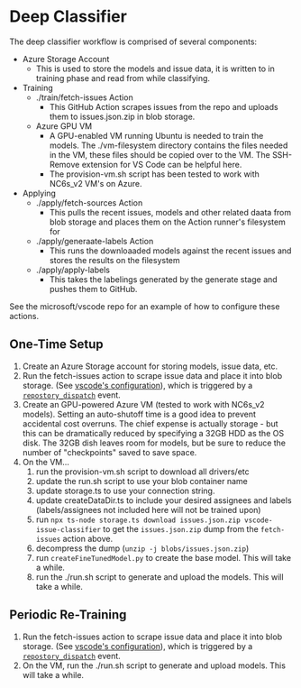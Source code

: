 # Deep Classifier

The deep classifier workflow is comprised of several components:

- Azure Storage Account
    - This is used to store the models and issue data, it is written to in training phase and read from while classifying.
- Training
  - ./train/fetch-issues Action
    - This GitHub Action scrapes issues from the repo and uploads them to issues.json.zip in blob storage.
  - Azure GPU VM
    - A GPU-enabled VM running Ubuntu is needed to train the models. The ./vm-filesystem directory contains the files needed in the VM, these files should be copied over to the VM. The SSH-Remove extension for VS Code can be helpful here.
    - The provision-vm.sh script has been tested to work with NC6s_v2 VM's on Azure.
- Applying
  - ./apply/fetch-sources Action
    - This pulls the recent issues, models and other related daata from blob storage and places them on the Action runner's filesystem for
  - ./apply/generaate-labels Action
    - This runs the downloaaded models against the recent issues and stores the results on the filesystem
  - ./apply/apply-labels
    - This takes the labelings generated by the generate stage and pushes them to GitHub.

See the microsoft/vscode repo for an example of how to configure these actions.

## One-Time Setup
1) Create an Azure Storage account for storing models, issue data, etc.
1) Run the fetch-issues action to scrape issue data and place it into blob storage. (See [vscode's configuration](https://github.com/microsoft/vscode/blob/master/.github/workflows/deep-classifier-scraper.yml)), which is triggered by a [`repostory_dispatch`](https://docs.github.com/en/actions/configuring-and-managing-workflows/configuring-a-workflow#triggering-workflows-from-external-events) event.
2) Create an GPU-powered Azure VM (tested to work with NC6s_v2 models). Setting an auto-shutoff time is a good idea to prevent accidental cost overruns. The chief expense is actually storage - but this can be dramatically reduced by specifying a 32GB HDD as the OS disk. The 32GB dish leaves room for models, but be sure to reduce the number of "checkpoints" saved to save space.
3) On the VM...
     1) run the provision-vm.sh script to download all drivers/etc
     2) update the run.sh script to use your blob container name
     3) update storage.ts to use your connection string.
     4) update createDataDir.ts to include your desired assignees and labels (labels/assignees not included here will not be trained upon)
     5) run `npx ts-node storage.ts download issues.json.zip vscode-issue-classifier` to get the `issues.json.zip` dump from the `fetch-issues` action above.
     6) decompress the dump (`unzip -j blobs/issues.json.zip`)
     7) run `createFineTunedModel.py` to create the base model. This will take a while.
     8) run the ./run.sh script to generate and upload the models. This will take a while.

## Periodic Re-Training
1) Run the fetch-issues action to scrape issue data and place it into blob storage. (See [vscode's configuration](https://github.com/microsoft/vscode/blob/master/.github/workflows/deep-classifier-scraper.yml)), which is triggered by a [`repostory_dispatch`](https://docs.github.com/en/actions/configuring-and-managing-workflows/configuring-a-workflow#triggering-workflows-from-external-events) event.
2) On the VM, run the ./run.sh script to generate and upload models. This will take a while.